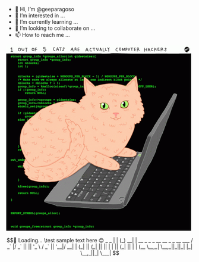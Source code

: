 




- 👋 Hi, I’m @geeparagoso
- 👀 I’m interested in ...
- 🌱 I’m currently learning ...
- 💞️ I’m looking to collaborate on ...
- 📫 How to reach me ...

<!---
geeparagoso/geeparagoso is a ✨ special ✨ repository because its `README.md` (this file) appears on your GitHub profile.
You can click the Preview link to take a look at your changes.
--->
![Screenshot](https://github.com/geeparagoso/geeparagoso/blob/main/images/cats-computer.gif)

```math \ce{$&#x5C;unicode[animation: spin 2s linear infinite;] 🔄 Loading...}
🔄 Loading...
\test
sample text here 😊

     _        _                          
    | |      (_)                         
  __| | __ _  _  _ __    __ _  _ __  ___ 
 / _` |/ _` || || '_ \  / _` || '__|/ __|
| (_| || (_| || || | | || (_| || |  | (__ 
 \__,_| \__,_||_||_| |_| \__,_||_|   \___|
